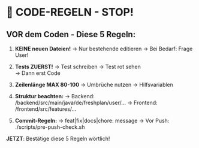 # 🔴 CODE-REGELN - STOP!

## VOR dem Coden - Diese 5 Regeln:

1. **KEINE neuen Dateien!**
   → Nur bestehende editieren
   → Bei Bedarf: Frage User!

2. **Tests ZUERST!**
   → Test schreiben
   → Test rot sehen  
   → Dann erst Code

3. **Zeilenlänge MAX 80-100**
   → Umbrüche nutzen
   → Hilfsvariablen

4. **Struktur beachten:**
   → Backend: /backend/src/main/java/de/freshplan/user/...
   → Frontend: /frontend/src/features/...

5. **Commit-Regeln:**
   → feat|fix|docs|chore: message
   → Vor Push: ./scripts/pre-push-check.sh

**JETZT**: Bestätige diese 5 Regeln wörtlich!
